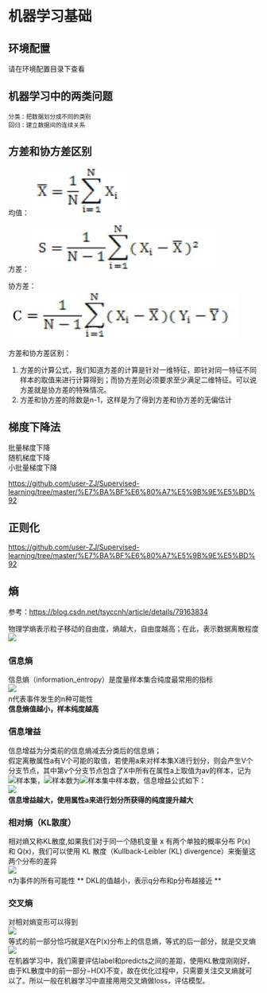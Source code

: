 # 机器学习基础

## 环境配置
请在环境配置目录下查看  


## 机器学习中的两类问题

    分类：把数据划分成不同的类别
    回归：建立数据间的连续关系

## 方差和协方差区别
均值：
![](image/junzhi.png)

方差：
![](image/fangcha.png)

协方差：
![](image/xiefangcha.png)

方差和协方差区别：
1. 方差的计算公式，我们知道方差的计算是针对一维特征，即针对同一特征不同样本的取值来进行计算得到；而协方差则必须要求至少满足二维特征。可以说方差就是协方差的特殊情况。  　
2. 方差和协方差的除数是n-1，这样是为了得到方差和协方差的无偏估计


## 梯度下降法

批量梯度下降  
随机梯度下降  
小批量梯度下降  

https://github.com/user-ZJ/Supervised-learning/tree/master/%E7%BA%BF%E6%80%A7%E5%9B%9E%E5%BD%92

## 正则化
https://github.com/user-ZJ/Supervised-learning/tree/master/%E7%BA%BF%E6%80%A7%E5%9B%9E%E5%BD%92


## 熵
参考：https://blog.csdn.net/tsyccnh/article/details/79163834  

物理学熵表示粒子移动的自由度，熵越大，自由度越高；在此，表示数据离散程度  
![](https://i.imgur.com/THAEr6Y.png)

### 信息熵
信息熵（information_entropy）是度量样本集合纯度最常用的指标  
![](https://i.imgur.com/yR7Ttvc.png)  
n代表事件发生的n种可能性  
**信息熵值越小，样本纯度越高**

### 信息增益
信息增益为分类前的信息熵减去分类后的信息熵；  
假定离散属性a有V个可能的取值，若使用a来对样本集X进行划分，则会产生V个分支节点，其中第v个分支节点包含了X中所有在属性a上取值为av的样本，记为![样本集](https://i.imgur.com/aB0VWKW.png)，![样本数](https://i.imgur.com/wBNljom.png)为![样本集](https://i.imgur.com/aB0VWKW.png)中样本数，信息增益公式如下：  
![](https://i.imgur.com/LyNq1Ub.png)  
**信息增益越大，使用属性a来进行划分所获得的纯度提升越大**


### 相对熵（KL散度）
相对熵又称KL散度,如果我们对于同一个随机变量 x 有两个单独的概率分布 P(x) 和 Q(x)，我们可以使用 KL 散度（Kullback-Leibler (KL) divergence）来衡量这两个分布的差异  
![](https://i.imgur.com/F2jfD2w.png)  
n为事件的所有可能性
** DKL的值越小，表示q分布和p分布越接近 **

### 交叉熵
对相对熵变形可以得到  
![](https://i.imgur.com/uOmh5A7.png)  
等式的前一部分恰巧就是X在P(x)分布上的信息熵，等式的后一部分，就是交叉熵  
![](https://i.imgur.com/TU1cnB8.png)  
在机器学习中，我们需要评估label和predicts之间的差距，使用KL散度刚刚好，由于KL散度中的前一部分−H(X)不变，故在优化过程中，只需要关注交叉熵就可以了。所以一般在机器学习中直接用用交叉熵做loss，评估模型。











